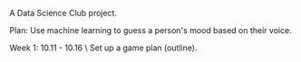 A Data Science Club project.

Plan: Use machine learning to guess a person's mood based on their voice.

Week 1: 10.11 - 10.16 \\
Set up a game plan (outline).
